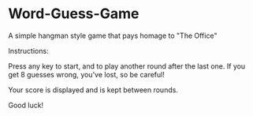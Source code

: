 # Word-Guess-Game

A simple hangman style game that pays homage to "The Office"

Instructions:

Press any key to start, and to play another round after the last one.
If you get 8 guesses wrong, you've lost, so be careful!

Your score is displayed and is kept between rounds.

Good luck!